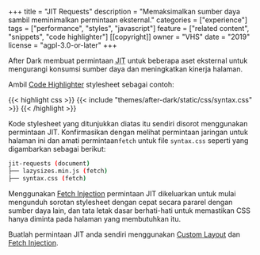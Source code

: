 +++
title = "JIT Requests"
description = "Memaksimalkan sumber daya sambil meminimalkan permintaan eksternal."
categories = ["experience"]
tags = ["performance", "styles", "javascript"]
feature = ["related content", "snippets", "code highlighter"]
[[copyright]]
  owner = "VHS"
  date = "2019"
  license = "agpl-3.0-or-later"
+++

After Dark membuat permintaan <abbr title="Just-In-Time">JIT</abbr> untuk beberapa aset eksternal untuk mengurangi konsumsi sumber daya dan meningkatkan kinerja halaman.

Ambil [Code Highlighter](../code-highlighter) stylesheet sebagai contoh:

{{< highlight css >}}
{{< include "themes/after-dark/static/css/syntax.css" >}}
{{< /highlight >}}

Kode stylesheet yang ditunjukkan diatas itu sendiri disorot menggunakan permintaan JIT. Konfirmasikan dengan melihat permintaan jaringan untuk halaman ini dan amati permintaan`fetch` untuk file `syntax.css` seperti yang digambarkan sebagai berikut:

```sh
jit-requests (document)
├── lazysizes.min.js (fetch)
├── syntax.css (fetch)
```

Menggunakan [Fetch Injection](../fetch-injection) permintaan JIT dikeluarkan untuk mulai mengunduh sorotan stylesheet dengan cepat secara pararel dengan sumber daya lain, dan tata letak dasar berhati-hati untuk memastikan CSS hanya diminta pada halaman yang membutuhkan itu.

Buatlah permintaan JIT anda sendiri menggunakan [Custom Layout](../custom-layouts) dan [Fetch Injection](../fetch-injection).
